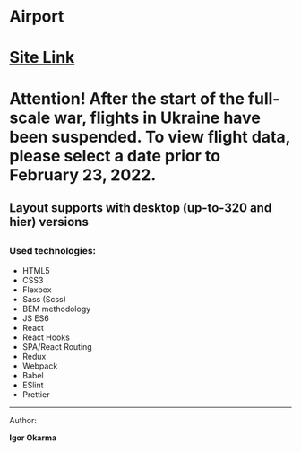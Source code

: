 # Airport

<h1> <a href='https://astounding-conkies-24195b.netlify.app'>Site Link</a> </h1>

# Attention! After the start of the full-scale war, flights in Ukraine have been suspended. To view flight data, please select a date prior to February 23, 2022.

<h2> Layout supports with desktop (up-to-320 and hier) versions<h2>

<h3>Used technologies:</h3>
<ul>
  <li>HTML5</li>
  <li>CSS3</li>  
  <li>Flexbox</li>  
  <li>Sass (Scss)</li>  
  <li>BEM methodology</li>   
  <li>JS ES6</li>
  <li>React</li>
  <li>React Hooks</li>
  <li>SPA/React Routing</li>
  <li>Redux</li>
  <li>Webpack</li>
  <li>Babel</li>
  <li>ESlint</li>
  <li>Prettier</li>
</ul>

<hr>

Author:

<b>Igor Okarma</b>
